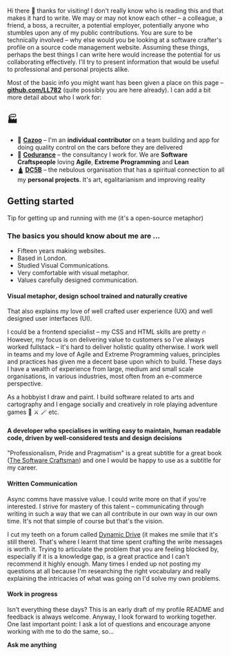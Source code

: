 Hi there 👋 thanks for visiting! I don't really know who is reading this and that makes it hard to write. We may or may not know each other – a colleague, a friend, a boss, a recruiter, a potential employer, potentially anyone who stumbles upon any of my public contributions. You are sure to be technically involved – why else would you be looking at a software crafter's profile on a source code management website. Assuming these things, perhaps the best things I can write here would increase the potential for us collaborating effectively. I'll try to present information that would be useful to professional and personal projects alike. 

Most of the basic info you might want has been given a place on this page – [**github.com/LL782**](https://github.com/LL782) (quite possibly you are here already). I can add a bit more detail about who I work for:

## 🏭 
- 🚗 [**Cazoo**](https://en.wikipedia.org/wiki/Cazoo) – I'm an **individual contributor** on a team building and app for doing quality control on the cars before they are delivered
- 🧐 [**Codurance**](https://www.codurance.com/) – the consultancy I work for. We are **Software Craftspeople** loving **Agile**, **Extreme Programming** and **Lean**
- 🛕 [**DC5B**](https://www.dc5b.com/) – the nebulous organisation that has a spiritual connection to all my **personal projects**. It's art, egalitarianism and improving reality

## Getting started

Tip for getting up and running with me (it's a open-source metaphor)

### The basics you should know about me are ...

- Fifteen years making websites. 
- Based in London. 
- Studied Visual Communications. 
- Very comfortable with visual metaphor. 
- Values carefully designed communication.

#### Visual metaphor, design school trained and naturally creative

That also explains my love of well crafted user experience (UX) and well designed user interfaces (UI). 

I could be a frontend specialist – my CSS and HTML skills are pretty 🔥 However, my focus is on delivering value to customers so I've always worked fullstack – it's hard to deliver holistic quality otherwise. I work well in teams and my love of Agile and Extreme Programming values, principles and practices has given me a decent base upon which to build. These days I have a wealth of experience from large, medium and small scale organisations, in various industries, most often from an e-commerce perspective.

As a hobbyist I draw and paint. I build software related to arts and cartography and I engage socially and creatively in role playing adventure games 🐉 ⚔️ 🪄 etc. 

#### A developer who specialises in writing easy to maintain, human readable code, driven by well-considered tests and design decisions

"Professionalism, Pride and Pragmatism" is a great subtitle for a great book ([The Software Craftsman](https://www.codurance.com/publications/the-software-craftsman)) and one I would be happy to use as a subtitle for my career.

#### Written Communication

Async comms have massive value. I could write more on that if you're interested. I strive for mastery of this talent – communicating through writing in such a way that we can all contribute in our own way in our own time. It's not that simple of course but that's the vision.

I cut my teeth on a forum called [Dynamic Drive](http://dynamicdrive.com/) (it makes me smile that it's still there). That's where I learnt that time spent crafting the write messages is worth it.  Trying to articulate the problem that you are feeling blocked by, especially if it is a knowledge gap, is a great practice and I can't recommend it highly enough. Many times I ended up not posting my questions at all because I'm researching the right vocabulary and really explaining the intricacies of what was going on I'd solve my own problems.   

#### Work in progress

Isn't everything these days? This is an early draft of my profile README and feedback is always welcome. Anyway, I look forward to working together. One last important point: I ask a lot of questions and encourage anyone working with me to do the same, so...

**Ask me anything**

<!--

I've started a "manual of me" (at [my.manualof.me/s/e29...](https://my.manualof.me/s/e291f5b21d24dfd3bb93325223ff781a))

GitHub wrote:

Here are some ideas to get you started:

- 🔭 I’m currently working on ...
- 🌱 I’m currently learning ...
- 👯 I’m looking to collaborate on ...
- 🤔 I’m looking for help with ...
- 💬 Ask me about ...
- 📫 How to reach me: ...
- 😄 Pronouns: ...
- ⚡ Fun fact: ...


My notes:

I'm drawing from three sources of inspiration for this README:

1. A colleague's [profile README](https://github.com/gargath/gargath)
1. [GitHub's docs ](https://docs.github.com/en/account-and-profile/setting-up-and-managing-your-github-profile/customizing-your-profile/managing-your-profile-readme) on customizing your profile README
1. The [manual of me](https://www.manualof.me) concept
-->
